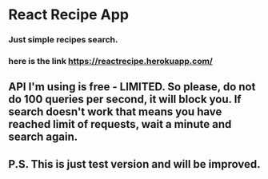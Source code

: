 # React Recipe App
### Just simple recipes search.

### here is the link https://reactrecipe.herokuapp.com/
## API I'm using is free - LIMITED. So please, do not do 100 queries per second, it will block you. If search doesn't work that means you have reached limit of requests, wait a minute and search again.

## P.S. This is just test version and will be improved. 
